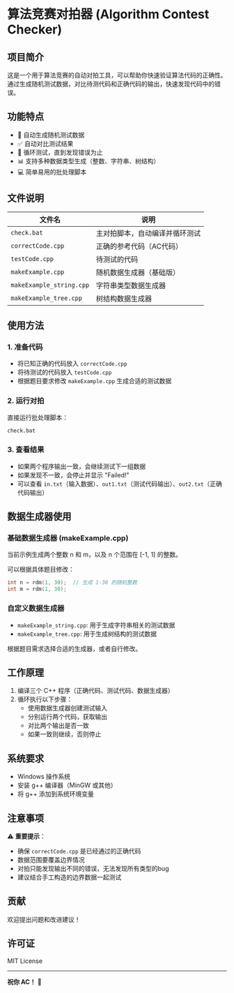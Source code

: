 # 算法竞赛对拍器 (Algorithm Contest Checker)

## 项目简介

这是一个用于算法竞赛的自动对拍工具，可以帮助你快速验证算法代码的正确性。通过生成随机测试数据，对比待测代码和正确代码的输出，快速发现代码中的错误。

## 功能特点

- 🚀 自动生成随机测试数据
- ✅ 自动对比测试结果
- 🔄 循环测试，直到发现错误为止
- 📊 支持多种数据类型生成（整数、字符串、树结构）
- 💻 简单易用的批处理脚本

## 文件说明

| 文件名 | 说明 |
|--------|------|
| `check.bat` | 主对拍脚本，自动编译并循环测试 |
| `correctCode.cpp` | 正确的参考代码（AC代码） |
| `testCode.cpp` | 待测试的代码 |
| `makeExample.cpp` | 随机数据生成器（基础版） |
| `makeExample_string.cpp` | 字符串类型数据生成器 |
| `makeExample_tree.cpp` | 树结构数据生成器 |

## 使用方法

### 1. 准备代码

- 将已知正确的代码放入 `correctCode.cpp`
- 将待测试的代码放入 `testCode.cpp`
- 根据题目要求修改 `makeExample.cpp` 生成合适的测试数据

### 2. 运行对拍

直接运行批处理脚本：

```bash
check.bat
```

### 3. 查看结果

- 如果两个程序输出一致，会继续测试下一组数据
- 如果发现不一致，会停止并显示 "Failed!"
- 可以查看 `in.txt`（输入数据）、`out1.txt`（测试代码输出）、`out2.txt`（正确代码输出）

## 数据生成器使用

### 基础数据生成器 (makeExample.cpp)

当前示例生成两个整数 n 和 m，以及 n 个范围在 [-1, 1] 的整数。

可以根据具体题目修改：

```cpp
int n = rdm(1, 30);  // 生成 1-30 的随机整数
int m = rdm(1, 30);
```

### 自定义数据生成器

- `makeExample_string.cpp`: 用于生成字符串相关的测试数据
- `makeExample_tree.cpp`: 用于生成树结构的测试数据

根据题目需求选择合适的生成器，或者自行修改。

## 工作原理

1. 编译三个 C++ 程序（正确代码、测试代码、数据生成器）
2. 循环执行以下步骤：
   - 使用数据生成器创建测试输入
   - 分别运行两个代码，获取输出
   - 对比两个输出是否一致
   - 如果一致则继续，否则停止

## 系统要求

- Windows 操作系统
- 安装 g++ 编译器（MinGW 或其他）
- 将 g++ 添加到系统环境变量

## 注意事项

⚠️ **重要提示**：
- 确保 `correctCode.cpp` 是已经通过的正确代码
- 数据范围要覆盖边界情况
- 对拍只能发现输出不同的错误，无法发现所有类型的bug
- 建议结合手工构造的边界数据一起测试

## 贡献

欢迎提出问题和改进建议！

## 许可证

MIT License

---

**祝你 AC！** 🎉
